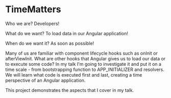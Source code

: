 # TimeMatters

Who we are? Developers!

What do we want? To load data in our Angular application!

When do we want it? As soon as possible!

Many of us are familiar with component lifecycle hooks such as onInit or afterViewInit. What are other hooks that Angular gives us to load our data or to execute some code? In my talk I'm going to investigate it and put it on a time scale - from bootstrapping function to APP_INITIALIZER and resolvers. We will learn what code is executed first and last, creating a time perspective of an Angular application.

This project demonstrates the aspects that I cover in my talk.
